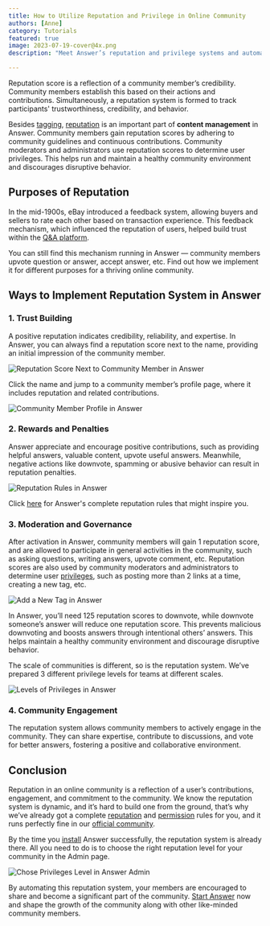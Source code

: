 ```yaml
---
title: How to Utilize Reputation and Privilege in Online Community
authors: [Anne]
category: Tutorials
featured: true
image: 2023-07-19-cover@4x.png
description: "Meet Answer’s reputation and privilege systems and automate them for efficient community content management. "

---
```


Reputation score is a reflection of a community member’s credibility. Community members establish this based on their actions and contributions. Simultaneously, a reputation system is formed to track participants' trustworthiness, credibility, and behavior.

Besides [tagging](../2023-07-11-the-what-why-using-tags-for-online-community/index.md), [reputation](https://answer.dev/docs/recipes/contents/reputation) is an important part of **content management** in Answer. Community members gain reputation scores by adhering to community guidelines and continuous contributions. Community moderators and administrators use reputation scores to determine user privileges. This helps run and maintain a healthy community environment and discourages disruptive behavior.

## Purposes of Reputation
In the mid-1900s, eBay introduced a feedback system, allowing buyers and sellers to rate each other based on transaction experience. This feedback mechanism, which influenced the reputation of users, helped build trust within the [Q&A platform](../2023-05-12-what-is-q-and-a-platform-and-how-to-use-it/index.md). 

You can still find this mechanism running in Answer — community members upvote question or answer, accept answer, etc. Find out how we implement it for different purposes for a thriving online community. 

## Ways to Implement Reputation System in Answer

### 1. Trust Building          
A positive reputation indicates credibility, reliability, and expertise. In Answer, you can always find a reputation score next to the name, providing an initial impression of the community member.

![Reputation Score Next to Community Member in Answer](TrustBuilding1.png)

Click the name and jump to a community member’s profile page, where it includes reputation and related contributions.

![Community Member Profile in Answer](TrustBuilding2.png)

### 2. Rewards and Penalties    
Answer appreciate and encourage positive contributions, such as providing helpful answers, valuable content, upvote useful answers. Meanwhile, negative actions like downvote, spamming or abusive behavior can result in reputation penalties. 

![Reputation Rules in Answer](RewardsandPenalties.png)

Click [here](https://answer.dev/docs/recipes/contents/reputation) for Answer's complete reputation rules that might inspire you.

### 3. Moderation and Governance
After activation in Answer, community members will gain 1 reputation score, and are allowed to participate in general activities in the community, such as asking questions, writing answers, upvote comment, etc. Reputation scores are also used by community moderators and administrators to determine user [privileges](https://answer.dev/docs/recipes/contents/permission), such as posting more than 2 links at a time, creating a new tag, etc. 

![Add a New Tag in Answer](AddaNewTag.png)

In Answer, you’ll need 125 reputation scores to downvote, while downvote someone’s answer will reduce one reputation score. This prevents malicious downvoting and boosts answers through intentional others’ answers. This helps maintain a healthy community environment and discourage disruptive behavior. 

The scale of communities is different, so is the reputation system. We’ve prepared 3 different privilege levels for teams at different scales. 

![Levels of Privileges in Answer](LevelsofPrivileges.png)

### 4. Community Engagement
The reputation system allows community members to actively engage in the community. They can share expertise, contribute to discussions, and vote for better answers, fostering a positive and collaborative environment.

## Conclusion
Reputation in an online community is a reflection of a user’s contributions, engagement, and commitment to the community. We know the reputation system is dynamic, and it’s hard to build one from the ground, that’s why we’ve already got a complete [reputation](https://answer.dev/docs/recipes/contents/reputation) and [permission](https://answer.dev/docs/recipes/contents/permission) rules for you, and it runs perfectly fine in our [official community](https://meta.answer.dev/).

By the time you [install](https://answer.dev/docs/installation) Answer successfully, the reputation system is already there. All you need to do is to choose the right reputation level for your community in the Admin page. 

![Chose Privileges Level in Answer Admin](PrivilegesLevel.png)

By automating this reputation system, your members are encouraged to share and become a significant part of the community. [Start Answer](https://answer.dev/docs/) now and shape the growth of the community along with other like-minded community members.

